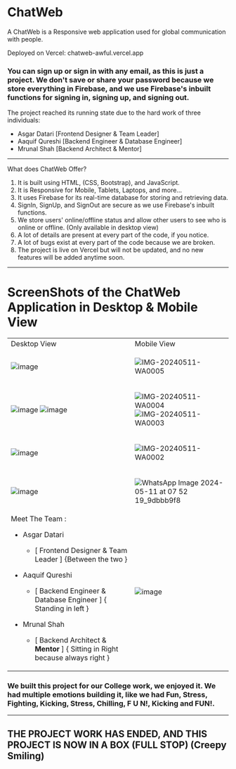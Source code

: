 # ChatWeb
 
A ChatWeb is a Responsive web application used for global communication with people.

Deployed on Vercel: chatweb-awful.vercel.app

<h3> You can sign up or sign in with any email, as this is just a project. We don't save or share your password because we store everything in Firebase, and we use Firebase's inbuilt functions for signing in, signing up, and signing out. </h3>

The project reached its running state due to the hard work of three individuals:

   * Asgar Datari [Frontend Designer & Team Leader]
   * Aaquif Qureshi [Backend Engineer & Database Engineer]
   * Mrunal Shah [Backend Architect & Mentor]

----
What does ChatWeb Offer?
 
 1. It is built using HTML, (CSS, Bootstrap), and JavaScript.
 2. It is Responsive for Mobile, Tablets, Laptops, and more...
 3. It uses Firebase for its real-time database for storing and retrieving data.
 4. SignIn, SignUp, and SignOut are secure as we use Firebase's inbuilt functions.
 5. We store users' online/offline status and allow other users to see who is online or offline. (Only available in desktop view)
 6. A lot of details are present at every part of the code, if you notice.
 7. A lot of bugs exist at every part of the code because we are broken.
 8. The project is live on Vercel but will not be updated, and no new features will be added anytime soon.
----

# ScreenShots of the ChatWeb Application in Desktop & Mobile View
<table>
  <tr>
   <td> Desktop View </td>
   <td> Mobile View </td>  
 </tr>

 <tr>
  <td> 
  
   ![image](https://github.com/AsgarDatari/ChatWeb/assets/108453611/0ce95556-fb91-4d11-878f-9493377874c5) 
  
  </td>

  <td>

   ![IMG-20240511-WA0005](https://github.com/AsgarDatari/ChatWeb/assets/108453611/a68d9464-88e4-41fc-b738-aea6b7b6e640)

   
  </td>
 </tr>

 <tr>
   <td>
    
   ![image](https://github.com/AsgarDatari/ChatWeb/assets/108453611/459b8b9b-879f-428f-9242-a96f624419eb)
   ![image](https://github.com/AsgarDatari/ChatWeb/assets/108453611/4c1c39a0-f41f-4f06-a668-2f00fd5cf2bb)
    
   </td>

   <td>
    
   ![IMG-20240511-WA0004](https://github.com/AsgarDatari/ChatWeb/assets/108453611/f7f1cd9d-3f78-4a89-9dd5-34e8ae769dad)
   ![IMG-20240511-WA0003](https://github.com/AsgarDatari/ChatWeb/assets/108453611/6ff28413-7b39-41ed-8a57-633787b8ceeb)

   </td>
 </tr>

 <tr>
   <td>
    
   ![image](https://github.com/AsgarDatari/ChatWeb/assets/108453611/a28ca2c2-4721-4539-ae95-8f405c87ebb5)
    
   </td>
   <td>

   ![IMG-20240511-WA0002](https://github.com/AsgarDatari/ChatWeb/assets/108453611/bee1bf35-dddb-445c-8824-b3e1e2465cee)

   </td>
 </tr>

<tr>
 <td>
  
   ![image](https://github.com/AsgarDatari/ChatWeb/assets/108453611/222254f8-3ea1-44c2-bda9-dc73ef678e2f)
  
 </td>
 <td>

  ![WhatsApp Image 2024-05-11 at 07 52 19_9dbbb9f8](https://github.com/AsgarDatari/ChatWeb/assets/108453611/9ab55497-e346-4405-b005-7600a95d399a)

  
 </td>
</tr>

<tr>
 <td> 
   Meet The Team :
   
  * Asgar Datari
     * [ Frontend Designer & Team Leader ] {Between the two }
  
  * Aaquif Qureshi
     * [ Backend Engineer & Database Engineer ] { Standing in left }
  
  * Mrunal Shah
     * [ Backend Architect & <b> Mentor </b>] { Sitting in Right because always right }
 </td>
 <td>
  
  ![image](https://github.com/AsgarDatari/ChatWeb/assets/108453611/7ae5261b-6ce2-4166-a974-8aaa5f058c03)
 
 </td>
</tr>
 
</table>


### We built this project for our College work, we enjoyed it. We had multiple emotions building it, like we had Fun, Stress, Fighting, Kicking, Stress, Chilling, F U N!, Kicking and FUN!. 

----
## THE PROJECT WORK HAS ENDED, AND THIS PROJECT IS NOW IN A BOX (FULL STOP) (Creepy Smiling)
